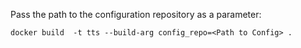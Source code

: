 Pass the path to the configuration repository as a parameter:

``` docker build  -t tts --build-arg config_repo=<Path to Config> . ```
